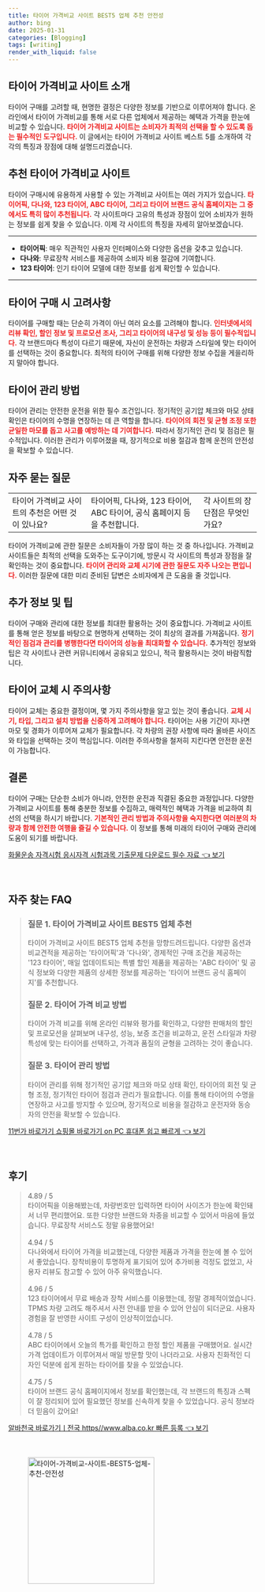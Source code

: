 ```yaml
---
title: 타이어 가격비교 사이트 BEST5 업체 추천 안전성
author: bing
date: 2025-01-31
categories: [Blogging]
tags: [writing]
render_with_liquid: false
---
```



<h2 id='타이어 가격비교 사이트 소개'>타이어 가격비교 사이트 소개</h2>

<p>타이어 구매를 고려할 때, 현명한 결정은 다양한 정보를 기반으로 이루어져야 합니다. 온라인에서 타이어 가격비교를 통해 서로 다른 업체에서 제공하는 혜택과 가격을 한눈에 비교할 수 있습니다. <b><span style="color: #ee2323;">타이어 가격비교 사이트는 소비자가 최적의 선택을 할 수 있도록 돕는 필수적인 도구입니다.</span></b> 이 글에서는 타이어 가격비교 사이트 베스트 5를 소개하여 각각의 특징과 장점에 대해 설명드리겠습니다.</p>

<h2 id='추천 타이어 가격비교 사이트'>추천 타이어 가격비교 사이트</h2>

<p>타이어 구매시에 유용하게 사용할 수 있는 가격비교 사이트는 여러 가지가 있습니다. <b><span style="color: #ee2323;">타이어픽, 다나와, 123 타이어, ABC 타이어, 그리고 타이어 브랜드 공식 홈페이지는 그 중에서도 특히 많이 추천됩니다.</span></b> 각 사이트마다 고유의 특성과 장점이 있어 소비자가 원하는 정보를 쉽게 찾을 수 있습니다. 이제 각 사이트의 특징을 자세히 알아보겠습니다.</p>

<hr />

<ul>
    <li><b>타이어픽</b>: 매우 직관적인 사용자 인터페이스와 다양한 옵션을 갖추고 있습니다.</li>
    <li><b>다나와</b>: 무료장착 서비스를 제공하여 소비자 비용 절감에 기여합니다.</li>
    <li><b>123 타이어</b>: 인기 타이어 모델에 대한 정보를 쉽게 확인할 수 있습니다.</li>
</ul>

<hr />

<h2 id='타이어 구매 시 고려사항'>타이어 구매 시 고려사항</h2>

<p>타이어를 구매할 때는 단순히 가격이 아닌 여러 요소를 고려해야 합니다. <b><span style="color: #ee2323;">인터넷에서의 리뷰 확인, 할인 정보 및 프로모션 조사, 그리고 타이어의 내구성 및 성능 등이 필수적입니다.</span></b> 각 브랜드마다 특성이 다르기 때문에, 자신이 운전하는 차량과 스타일에 맞는 타이어를 선택하는 것이 중요합니다. 최적의 타이어 구매를 위해 다양한 정보 수집을 게을리하지 말아야 합니다.</p>

<h2 id='타이어 관리 방법'>타이어 관리 방법</h2>

<p>타이어 관리는 안전한 운전을 위한 필수 조건입니다. 정기적인 공기압 체크와 마모 상태 확인은 타이어의 수명을 연장하는 데 큰 역할을 합니다. <b><span style="color: #ee2323;">타이어의 회전 및 균형 조정 또한 균일한 마모를 돕고 사고를 예방하는 데 기여합니다.</span></b> 따라서 정기적인 관리 및 점검은 필수적입니다. 이러한 관리가 이루어졌을 때, 장기적으로 비용 절감과 함께 운전의 안전성을 확보할 수 있습니다.</p>

<h2 id='자주 묻는 질문'>자주 묻는 질문</h2>

<table>
    <tr>
        <td>타이어 가격비교 사이트의 추천은 어떤 것이 있나요?</td>
        <td>타이어픽, 다나와, 123 타이어, ABC 타이어, 공식 홈페이지 등을 추천합니다.</td>
        <td>각 사이트의 장단점은 무엇인가요?</td>
    </tr>
</table>

<p>타이어 가격비교에 관한 질문은 소비자들이 가장 많이 하는 것 중 하나입니다. 가격비교 사이트들은 최적의 선택을 도와주는 도구이기에, 방문시 각 사이트의 특성과 장점을 잘 확인하는 것이 중요합니다. <b><span style="color: #ee2323;">타이어 관리와 교체 시기에 관한 질문도 자주 나오는 편입니다.</span></b> 이러한 질문에 대한 미리 준비된 답변은 소비자에게 큰 도움을 줄 것입니다.</p>

<h2 id='추가 정보 및 팁'>추가 정보 및 팁</h2>

<p>타이어 구매와 관리에 대한 정보를 최대한 활용하는 것이 중요합니다. 가격비교 사이트를 통해 얻은 정보를 바탕으로 현명하게 선택하는 것이 최상의 결과를 가져옵니다. <b><span style="color: #ee2323;">정기적인 점검과 관리를 병행한다면 타이어의 성능을 최대화할 수 있습니다.</span></b> 추가적인 정보와 팁은 각 사이트나 관련 커뮤니티에서 공유되고 있으니, 적극 활용하시는 것이 바람직합니다.</p>

<h2 id='타이어 교체 시 주의사항'>타이어 교체 시 주의사항</h2>

<p>타이어 교체는 중요한 결정이며, 몇 가지 주의사항을 알고 있는 것이 좋습니다. <b><span style="color: #ee2323;">교체 시기, 타입, 그리고 설치 방법을 신중하게 고려해야 합니다.</span></b> 타이어는 사용 기간이 지나면 마모 및 경화가 이루어져 교체가 필요합니다. 각 차량의 권장 사항에 따라 올바른 사이즈와 타입을 선택하는 것이 핵심입니다. 이러한 주의사항을 철저히 지킨다면 안전한 운전이 가능합니다.</p>

<h2 id='결론'>결론</h2>

<p>타이어 구매는 단순한 소비가 아니라, 안전한 운전과 직결된 중요한 과정입니다. 다양한 가격비교 사이트를 통해 충분한 정보를 수집하고, 매력적인 혜택과 가격을 비교하여 최선의 선택을 하시기 바랍니다. <b><span style="color: #ee2323;">기본적인 관리 방법과 주의사항을 숙지한다면 여러분의 차량과 함께 안전한 여행을 즐길 수 있습니다.</span></b> 이 정보를 통해 미래의 타이어 구매와 관리에 도움이 되기를 바랍니다.</p>


<p><a class="click-button" title="화물운송 자격시험 응시자격 시험과목 기출문제 다운로드 필수 자료" href="https://blackassets.github.io/posts/%ED%99%94%EB%AC%BC%EC%9A%B4%EC%86%A1-%EC%9E%90%EA%B2%A9%EC%8B%9C%ED%97%98-%EC%9D%91%EC%8B%9C%EC%9E%90%EA%B2%A9-%EC%8B%9C%ED%97%98%EA%B3%BC%EB%AA%A9-%EA%B8%B0%EC%B6%9C%EB%AC%B8%EC%A0%9C-%EB%8B%A4%EC%9A%B4%EB%A1%9C%EB%93%9C-%ED%95%84%EC%88%98-%EC%9E%90%EB%A3%8C/" rel="dofollow">화물운송 자격시험 응시자격 시험과목 기출문제 다운로드 필수 자료 👈 보기</a></p><br>
<h2 id='자주_찾는_FAQ'>자주 찾는 FAQ</h2>
<div itemscope="" itemtype="https://schema.org/FAQPage"> 
<blockquote> 
<div itemscope="" itemprop="mainEntity" itemtype="https://schema.org/Question"> 
<h3 itemprop="name">질문 1. 타이어 가격비교 사이트 BEST5 업체 추천</h3> 
<div itemscope="" itemprop="acceptedAnswer" itemtype="https://schema.org/Answer"> 
<span itemprop="text"> 
<p>타이어 가격비교 사이트 BEST5 업체 추천을 망향드려드립니다. 다양한 옵션과 비교견적을 제공하는 '타이어픽'과 '다나와', 경제적인 구매 조건을 제공하는 '123 타이어', 매일 업데이트되는 특별 할인 제품을 제공하는 'ABC 타이어' 및 공식 정보와 다양한 제품의 상세한 정보를 제공하는 '타이어 브랜드 공식 홈페이지'를 추천합니다.</p> 
</span> 
</div> 
</div> 
<div itemscope="" itemprop="mainEntity" itemtype="https://schema.org/Question"> 
<h3 itemprop="name">질문 2. 타이어 가격 비교 방법</h3> 
<div itemscope="" itemprop="acceptedAnswer" itemtype="https://schema.org/Answer"> 
<span itemprop="text"> 
<p>타이어 가격 비교를 위해 온라인 리뷰와 평가를 확인하고, 다양한 판매처의 할인 및 프로모션을 살펴보며 내구성, 성능, 보증 조건을 비교하고, 운전 스타일과 차량 특성에 맞는 타이어를 선택하고, 가격과 품질의 균형을 고려하는 것이 좋습니다.</p> 
</span> 
</div> 
</div> 
<div itemscope="" itemprop="mainEntity" itemtype="https://schema.org/Question"> 
<h3 itemprop="name">질문 3. 타이어 관리 방법</h3> 
<div itemscope="" itemprop="acceptedAnswer" itemtype="https://schema.org/Answer"> 
<span itemprop="text"> 
<p>타이어 관리를 위해 정기적인 공기압 체크와 마모 상태 확인, 타이어의 회전 및 균형 조정, 정기적인 타이어 점검과 관리가 필요합니다. 이를 통해 타이어의 수명을 연장하고 사고를 방지할 수 있으며, 장기적으로 비용을 절감하고 운전자와 동승자의 안전을 확보할 수 있습니다.</p> 
</span> 
</div> 
</div> 
</blockquote> 
</div>
<p><a class="click-button" title="11번가 바로가기 쇼핑몰 바로가기 on PC 휴대폰 쉽고 빠르게" href="https://blackassets.github.io/posts/11%EB%B2%88%EA%B0%80-%EB%B0%94%EB%A1%9C%EA%B0%80%EA%B8%B0-%EC%87%BC%ED%95%91%EB%AA%B0-%EB%B0%94%EB%A1%9C%EA%B0%80%EA%B8%B0-on-PC-%ED%9C%B4%EB%8C%80%ED%8F%B0-%EC%89%BD%EA%B3%A0-%EB%B9%A0%EB%A5%B4%EA%B2%8C/" rel="dofollow">11번가 바로가기 쇼핑몰 바로가기 on PC 휴대폰 쉽고 빠르게 👈 보기</a></p><br>
<h2 id='후기'>후기</h2>
<div itemscope itemtype="https://schema.org/Product">
  <blockquote>
  <div itemprop="review" itemscope itemtype="https://schema.org/Review">
      <div itemprop="reviewRating" itemscope itemtype="https://schema.org/Rating"> <span itemprop="ratingValue">4.89</span> / <span itemprop="bestRating">5</span> </div>
      <span itemprop="reviewBody">타이어픽을 이용해봤는데, 차량번호만 입력하면 타이어 사이즈가 한눈에 확인돼서 너무 편리했어요. 또한 다양한 브랜드와 차종을 비교할 수 있어서 마음에 들었습니다. 무료장착 서비스도 정말 유용했어요!</span>
  </div>
  <br>
  <div itemprop="review" itemscope itemtype="https://schema.org/Review">
      <div itemprop="reviewRating" itemscope itemtype="https://schema.org/Rating"> <span itemprop="ratingValue">4.94</span> / <span itemprop="bestRating">5</span> </div>
      <span itemprop="reviewBody">다나와에서 타이어 가격을 비교했는데, 다양한 제품과 가격을 한눈에 볼 수 있어서 좋았습니다. 장착비용이 투명하게 표기되어 있어 추가비용 걱정도 없었고, 사용자 리뷰도 참고할 수 있어 아주 유익했습니다.</span>
  </div>
  <br>
  <div itemprop="review" itemscope itemtype="https://schema.org/Review">
      <div itemprop="reviewRating" itemscope itemtype="https://schema.org/Rating"> <span itemprop="ratingValue">4.96</span> / <span itemprop="bestRating">5</span> </div>
      <span itemprop="reviewBody">123 타이어에서 무료 배송과 장착 서비스를 이용했는데, 정말 경제적이었습니다. TPMS 차량 고려도 해주셔서 사전 안내를 받을 수 있어 안심이 되더군요. 사용자 경험을 잘 반영한 사이트 구성이 인상적이었습니다.</span>
  </div>
  <br>
  <div itemprop="review" itemscope itemtype="https://schema.org/Review">
      <div itemprop="reviewRating" itemscope itemtype="https://schema.org/Rating"> <span itemprop="ratingValue">4.78</span> / <span itemprop="bestRating">5</span> </div>
      <span itemprop="reviewBody">ABC 타이어에서 오늘의 특가를 확인하고 한정 할인 제품을 구매했어요. 실시간 가격 업데이트가 이루어져서 매일 방문할 맛이 나더라고요. 사용자 친화적인 디자인 덕분에 쉽게 원하는 타이어를 찾을 수 있었습니다.</span>
  </div>
  <br>
  <div itemprop="review" itemscope itemtype="https://schema.org/Review">
      <div itemprop="reviewRating" itemscope itemtype="https://schema.org/Rating"> <span itemprop="ratingValue">4.75</span> / <span itemprop="bestRating">5</span> </div>
      <span itemprop="reviewBody">타이어 브랜드 공식 홈페이지에서 정보를 확인했는데, 각 브랜드의 특징과 스펙이 잘 정리되어 있어 필요했던 정보를 신속하게 찾을 수 있었습니다. 공식 정보라 더 믿음이 갔어요!</span>
  </div>
  </blockquote>
</div>
<p><a class="click-button" title="알바천국 바로가기ㅣ전국 https//www.alba.co.kr 빠른 등록" href="https://blackassets.github.io/posts/%EC%95%8C%EB%B0%94%EC%B2%9C%EA%B5%AD-%EB%B0%94%EB%A1%9C%EA%B0%80%EA%B8%B0%E3%85%A3%EC%A0%84%EA%B5%AD-httpswww.alba.co.kr-%EB%B9%A0%EB%A5%B8-%EB%93%B1%EB%A1%9D/" rel="dofollow">알바천국 바로가기ㅣ전국 https//www.alba.co.kr 빠른 등록 👈 보기</a></p><br>
<figure class="image"><img src="https://blackassets.github.io/assets/img/thumbnail/타이어-가격비교-사이트-BEST5-업체-추천-안전성.webp" alt="타이어-가격비교-사이트-BEST5-업체-추천-안전성" width="256" height="256"></figure>